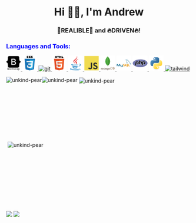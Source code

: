 <h1 align="center">Hi 👋😃, I'm Andrew</h1>
<h3 align="center">🧱REALIBLE🧱 and 🔥DRIVEN🔥!</h3>

<h3 align="left" style="color: blue;">Languages and Tools:</h3>
<p align="left"> <a href="https://getbootstrap.com" target="_blank" rel="noreferrer"> <img src="https://raw.githubusercontent.com/devicons/devicon/master/icons/bootstrap/bootstrap-plain-wordmark.svg" alt="bootstrap" width="40" height="40"/> </a> <a href="https://www.w3schools.com/css/" target="_blank" rel="noreferrer"> <img src="https://raw.githubusercontent.com/devicons/devicon/master/icons/css3/css3-original-wordmark.svg" alt="css3" width="40" height="40"/> </a> <a href="https://git-scm.com/" target="_blank" rel="noreferrer"> <img src="https://www.vectorlogo.zone/logos/git-scm/git-scm-icon.svg" alt="git" width="40" height="40"/> </a> <a href="https://www.w3.org/html/" target="_blank" rel="noreferrer"> <img src="https://raw.githubusercontent.com/devicons/devicon/master/icons/html5/html5-original-wordmark.svg" alt="html5" width="40" height="40"/> </a> <a href="https://www.java.com" target="_blank" rel="noreferrer"> <img src="https://raw.githubusercontent.com/devicons/devicon/master/icons/java/java-original.svg" alt="java" width="40" height="40"/> </a> <a href="https://developer.mozilla.org/en-US/docs/Web/JavaScript" target="_blank" rel="noreferrer"> <img src="https://raw.githubusercontent.com/devicons/devicon/master/icons/javascript/javascript-original.svg" alt="javascript" width="40" height="40"/> </a> <a href="https://www.mongodb.com/" target="_blank" rel="noreferrer"> <img src="https://raw.githubusercontent.com/devicons/devicon/master/icons/mongodb/mongodb-original-wordmark.svg" alt="mongodb" width="40" height="40"/> </a> <a href="https://www.mysql.com/" target="_blank" rel="noreferrer"> <img src="https://raw.githubusercontent.com/devicons/devicon/master/icons/mysql/mysql-original-wordmark.svg" alt="mysql" width="40" height="40"/> </a> <a href="https://www.php.net" target="_blank" rel="noreferrer"> <img src="https://raw.githubusercontent.com/devicons/devicon/master/icons/php/php-original.svg" alt="php" width="40" height="40"/> </a> <a href="https://www.python.org" target="_blank" rel="noreferrer"> <img src="https://raw.githubusercontent.com/devicons/devicon/master/icons/python/python-original.svg" alt="python" width="40" height="40"/> </a> <a href="https://tailwindcss.com/" target="_blank" rel="noreferrer"> <img src="https://www.vectorlogo.zone/logos/tailwindcss/tailwindcss-icon.svg" alt="tailwind" width="40" height="40"/> </a> </p>

<p height="30"><img align="left" src="https://github-readme-stats.vercel.app/api/top-langs?username=unkind-pear&show_icons=true&locale=en&layout=compact&theme=dark&bg_color=00000000#gh-dark-mode-only" alt="unkind-pear" /></p>
<p height="30"><img align="left" src="https://github-readme-stats.vercel.app/api/top-langs?username=unkind-pear&show_icons=true&locale=en&layout=compact&theme=dark&bg_color=00000000#gh-light-mode-only" alt="unkind-pear" /></p>

<p style="height: 10rem;">&nbsp;<img align="center" src="https://github-readme-stats.vercel.app/api?username=unkind-pear&show_icons=true&locale=en&theme=dark&bg_color=00000000#gh-dark-mode-only" alt="unkind-pear" /></p>
<p style="height: 10rem;">&nbsp;<img align="center" src="https://github-readme-stats.vercel.app/api?username=unkind-pear&show_icons=true&locale=en&theme=dark&bg_color=00000000#gh-light-mode-only" alt="unkind-pear" /></p>

##

<a href = "https://mail.google.com/mail/?view=cm&to=andrewbmoreira2@gmail.com"><img src="https://img.shields.io/badge/-Gmail-%23333?style=for-the-badge&logo=gmail&logoColor=white&color=red" target="_blank"></a>
<a href = "https://linkedin.com/in/andrew-brancalhone-moreira-46b37226b"><img src="https://img.shields.io/badge/-LinkedIn-%23333?style=for-the-badge&logo=linkedin&logoColor=white&color=blue" target="_blank"></a>
